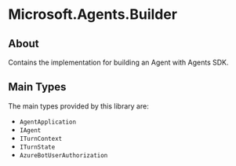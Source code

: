 # Microsoft.Agents.Builder

## About

Contains the implementation for building an Agent with Agents SDK.

## Main Types

The main types provided by this library are:

- `AgentApplication`
- `IAgent`
- `ITurnContext`
- `ITurnState`
- `AzureBotUserAuthorization`
